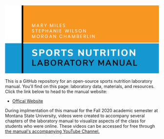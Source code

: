 ![ManualCover](https://github.com/SWi1/NUTR-Manual/blob/master/NUTR_LAB_MANUAL.PNG)

This is a GitHub repository for an open-source sports nutrition laboratory manual. You'll find on this page: laboratory data, materials, and resources. Click the link below to head to the manual website:
 - [Offical Website](https://swi1.github.io/NUTR-Manual/)

During implmentation of this manual for the Fall 2020 academic semester at Montana State University, videos were created to accompany several chapters of the laboratory manual to visualize aspects of the class for students who were online. These videos can be accessed for free through [the manual's accompanying YouTube Channel.](https://www.youtube.com/channel/UC6xwHsk9P1mrTnw2S_UO1Jw/)
